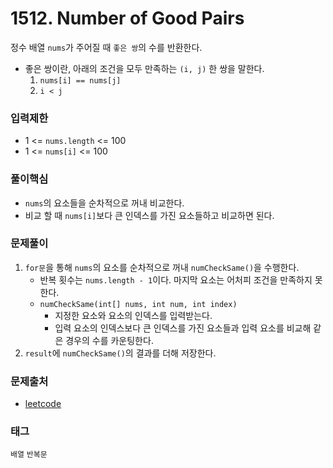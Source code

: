 # 1512. Number of Good Pairs
정수 배열 `nums`가 주어질 때 `좋은 쌍`의 수를 반환한다.  
- 좋은 쌍이란, 아래의 조건을 모두 만족하는 `(i, j)` 한 쌍을 말한다.
  1. `nums[i] == nums[j]`
  2. `i < j`
### 입력제한
- 1 <= `nums.length` <= 100
- 1 <= `nums[i]` <= 100
### 풀이핵심
- `nums`의 요소들을 순차적으로 꺼내 비교한다.
- 비교 할 때 `nums[i]`보다 큰 인덱스를 가진 요소들하고 비교하면 된다.
### 문제풀이
1. `for문`을 통해 `nums`의 요소를 순차적으로 꺼내 `numCheckSame()`을 수행한다.
   - 반복 횟수는 `nums.length - 1`이다. 마지막 요소는 어처피 조건을 만족하지 못한다.
   - `numCheckSame(int[] nums, int num, int index)`
      - 지정한 요소와 요소의 인덱스를 입력받는다.
      - 입력 요소의 인덱스보다 큰 인덱스를 가진 요소들과 입력 요소를 비교해 같은 경우의 수를 카운팅한다.
2. `result`에 `numCheckSame()`의 결과를 더해 저장한다.
### 문제출처
- [leetcode](https://leetcode.com/problems/number-of-good-pairs/)
### 태그
`배열` `반복문`